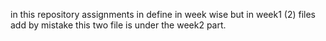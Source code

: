 in this repository assignments in define in week wise but in week1 (2) files add by mistake this two file is under the week2 part.
